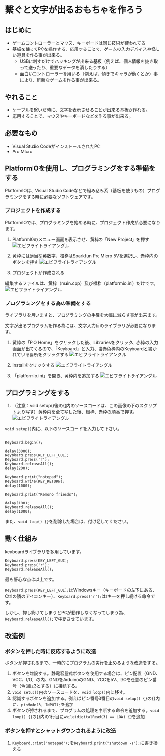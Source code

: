 # 繋ぐと文字が出るおもちゃを作ろう

## はじめに

  * ゲームコントローラーとマウス、キーボードは同じ技術が使われてる
  * 基板を使ってPCを操作する。応用することで、ゲームの入力デバイスや怪しい道具を作る事が出来る。
    * USBに刺すだけでハッキングが出来る基板（例えば、個人情報を抜き取って送ったり、重要なデータを消したりする）
    * 面白いコントローラーを用いる（例えば、傾きでキャラが動くとか）事により、斬新なゲームを作る事が出来る。

## やれること

  * ケーブルを繋いだ時に、文字を表示させることが出来る基板が作れる。
  * 応用することで、マウスやキーボードなどを作る事が出来る。


## 必要なもの

  * Visual Studio CodeがインストールされたPC
  * Pro Micro

## PlatformIOを使用し、プログラミングをする準備をする

PlatformIOは、Visual Studio Codeなどで組み込み系（基板を使うもの）プログラミングをする時に必要なソフトウェアです。


### プロジェクトを作成する

PlatformIOでは、プログラミングを始める時に、プロジェクト作成が必要になります。

1. PlatformIOのメニュー画面を表示させ、黄枠の「New Project」を押す
![エビフライトライアングル](img/ArduinoTutorial4.png "サンプル")

2. 黄枠には適当な英数字、橙枠はSparkfun Pro Micro 5Vを選択し、赤枠内のボタンを押す
![エビフライトライアングル](img/ArduinoTutorial5.png "サンプル")

3. プロジェクトが作成される

編集するファイルは、黄枠（main.cpp）及び橙枠（platformio.ini）だけです。
![エビフライトライアングル](img/ArduinoTutorial6.png "サンプル")


### プログラミングをする為の準備をする

ライブラリを用いますと、プログラミングの手間を大幅に減らす事が出来ます。

文字が出るプログラムを作る為には、文字入力用のライブラリが必要になります。



1. 黄枠の「PIO Home」をクリックした後、Librariesをクリック、赤枠の入力画面が出てくるので、「Keyboard」と入力、濃赤色枠内のKeyboardと書かれている箇所をクリックする
![エビフライトライアングル](img/ArduinoTutorial7.png "サンプル")

2. Installをクリックする
![エビフライトライアングル](img/ArduinoTutorial8.png "サンプル")

3. 「platformio.ini」を開き、黄枠内を追加する
![エビフライトライアングル](img/ArduinoTutorial9.png "サンプル")


## プログラミングをする

1. （注意：void setup()後の{}内のソースコードは、この画像の下のスクリプトより写す）黄枠内を全て写した後、橙枠、赤枠の順番で押す。
![エビフライトライアングル](img/ArduinoTutorial10.png "サンプル")

`void setup()`内に、以下のソースコードを入力して下さい。
```

Keyboard.begin();

delay(3000);
Keyboard.press(KEY_LEFT_GUI);
Keyboard.press('r');
Keyboard.releaseAll();
delay(200);

Keyboard.print("notepad");
Keyboard.write(KEY_RETURN);
delay(1000);

Keyboard.print("Kemono friends");

delay(100);
Keyboard.releaseAll();
delay(1000);
```

また、`void loop() {}`を削除した場合は、付け足してください。


## 動く仕組み

keyboardライブラリを多用しています。

```
Keyboard.press(KEY_LEFT_GUI);
Keyboard.press('r');
Keyboard.releaseAll();
```

最も肝心な点は以上です。

`Keyboard.press(KEY_LEFT_GUI);`はWindowsキー（キーボードの左下にある、Ctrlの隣のアイコンキー）、`Keyboard.press('r');`はrキーを押し続ける命令です。

しかし、押し続けてしまうとPCが動作しなくなってしまう為、`Keyboard.releaseAll();`で中断させています。


## 改造例

### ボタンを押した時に反応するように改造

ボタンが押されるまで、一時的にプログラムの実行を止めるような改造をする。

  1. ボタンを増設する。静電容量式ボタンを使用する場合は、ピン配置（GND、VCC、I/O）の内、GNDをArduinoのGND、VCCを5V、I/Oを任意のピン番号（今回は3とする）に接続する。
  2. `void setup()`内のソースコードを、`void loop()`内に移す。
  3. 認識するボタンを追加する。例えばピン番号3番目の`void setup() {}`の{}内に、`pinMode(3, INPUT);`を追加
  4. ボタンが押されるまで、プログラムの処理を中断する命令を追加する。`void loop() {}`の{}内の1行目に`while(digitalRead(3) == LOW) {}`を追加


### ボタンを押すとシャットダウンされるように改造

  1. `Keyboard.print("notepad");`を`Keyboard.print("shutdown -s");`に書き換える